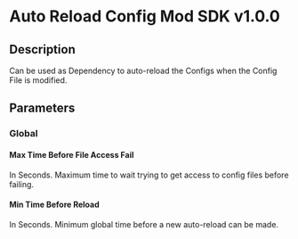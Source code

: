﻿# Auto Reload Config Mod SDK v1.0.0

## Description
Can be used as Dependency to auto-reload the Configs when the Config File is modified.

## Parameters

### Global
#### Max Time Before File Access Fail
In Seconds. Maximum time to wait trying to get access to config files before failing.

#### Min Time Before Reload
In Seconds. Minimum global time before a new auto-reload can be made.

